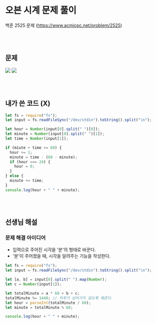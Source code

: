 # 오븐 시계 문제 풀이

백준 2525 문제
(https://www.acmicpc.net/problem/2525)

<br/>
<br/>

## 문제

<a href="#"><img src="https://github.com/eunbaming/TIL_HTML-CSS-publishing/assets/110072947/e21eb2b6-49ee-4a75-b7e0-0dc1d4fa04c7"/></a>
<a href="#"><img src="https://github.com/eunbaming/TIL_HTML-CSS-publishing/assets/110072947/23b7b813-b0b1-46e4-a1ce-62e9c9242f75"/></a>

<br/>
<br/>

## 내가 쓴 코드 (X)

```javascript
let fs = require("fs");
let input = fs.readFileSync("/dev/stdin").toString().split("\n");

let hour = Number(input[0].split(" ")[0]);
let minute = Number(input[0].split(" ")[1]);
let time = Number(input[1]);

if (miute + time >= 60) {
  hour += 1;
  minute = time - (60 - minute);
  if (hour === 24) {
    hour = 0;
  }
} else {
  minute += time;
}
console.log(hour + " " + minute);
```

<br/>
<br/>

## 선생님 해설

### 문제 해결 아이디어

- 입력으로 주어진 시각을 '분'의 형태로 바꾼다.
- '분'이 주어졌을 때, 시각을 알려주는 기능을 작성한다.

```javascript
let fs = require("fs");
let input = fs.readFileSync("/dev/stdin").toString().split("\n");

let [a, b] = input[0].split(" ").map(Number);
let c = Number(input[1]);

let totalMinute = a * 60 + b + c;
totalMinute %= 1440; // 하루가 넘어가지 않도록 해준다.
let hour = parseInt(totalMinute / 60);
let minute = totalMinute % 60;

console.log(hour + " " + minute);
```
